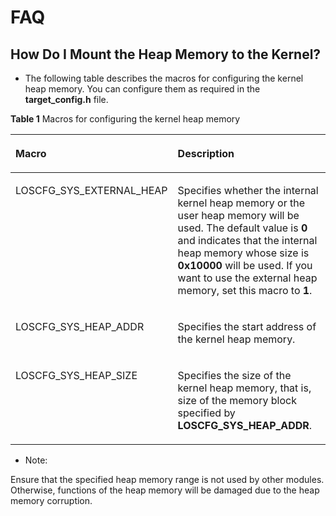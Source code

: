 # FAQ<a name="EN-US_TOPIC_0000001153683024"></a>

## How Do I Mount the Heap Memory to the Kernel?<a name="section965418378552"></a>

-   The following table describes the macros for configuring the kernel heap memory. You can configure them as required in the  **target\_config.h**  file.

**Table  1**  Macros for configuring the kernel heap memory

<a name="table04172020563"></a>
<table><thead align="left"><tr id="row5462035616"><th class="cellrowborder" valign="top" width="39.12%" id="mcps1.2.3.1.1"><p id="p1456204569"><a name="p1456204569"></a><a name="p1456204569"></a>Macro</p>
</th>
<th class="cellrowborder" valign="top" width="60.88%" id="mcps1.2.3.1.2"><p id="p19502005618"><a name="p19502005618"></a><a name="p19502005618"></a>Description</p>
</th>
</tr>
</thead>
<tbody><tr id="row14522018560"><td class="cellrowborder" valign="top" width="39.12%" headers="mcps1.2.3.1.1 "><p id="p35112025620"><a name="p35112025620"></a><a name="p35112025620"></a>LOSCFG_SYS_EXTERNAL_HEAP</p>
</td>
<td class="cellrowborder" valign="top" width="60.88%" headers="mcps1.2.3.1.2 "><p id="p5127138175710"><a name="p5127138175710"></a><a name="p5127138175710"></a>Specifies whether the internal kernel heap memory or the user heap memory will be used. The default value is <strong id="b161891157141719"><a name="b161891157141719"></a><a name="b161891157141719"></a>0</strong> and indicates that the internal heap memory whose size is <strong id="b116218121820"><a name="b116218121820"></a><a name="b116218121820"></a>0x10000</strong> will be used. If you want to use the external heap memory, set this macro to <strong id="b2744657141814"><a name="b2744657141814"></a><a name="b2744657141814"></a>1</strong>.</p>
</td>
</tr>
<tr id="row20514209567"><td class="cellrowborder" valign="top" width="39.12%" headers="mcps1.2.3.1.1 "><p id="p5532017563"><a name="p5532017563"></a><a name="p5532017563"></a>LOSCFG_SYS_HEAP_ADDR</p>
</td>
<td class="cellrowborder" valign="top" width="60.88%" headers="mcps1.2.3.1.2 "><p id="p65520125619"><a name="p65520125619"></a><a name="p65520125619"></a>Specifies the start address of the kernel heap memory.</p>
</td>
</tr>
<tr id="row15302929115615"><td class="cellrowborder" valign="top" width="39.12%" headers="mcps1.2.3.1.1 "><p id="p113021529145612"><a name="p113021529145612"></a><a name="p113021529145612"></a>LOSCFG_SYS_HEAP_SIZE</p>
</td>
<td class="cellrowborder" valign="top" width="60.88%" headers="mcps1.2.3.1.2 "><p id="p1030252965619"><a name="p1030252965619"></a><a name="p1030252965619"></a>Specifies the size of the kernel heap memory, that is, size of the memory block specified by <strong id="b1611815991419"><a name="b1611815991419"></a><a name="b1611815991419"></a>LOSCFG_SYS_HEAP_ADDR</strong>.</p>
</td>
</tr>
</tbody>
</table>

-   Note:

Ensure that the specified heap memory range is not used by other modules. Otherwise, functions of the heap memory will be damaged due to the heap memory corruption.

